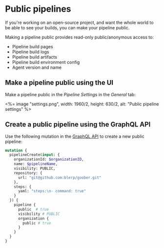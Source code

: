 # Public pipelines

If you're working on an open-source project, and want the whole world to be able to see your builds, you can make your pipeline public.


Making a pipeline public provides read-only public/anonymous access to:

- Pipeline build pages
- Pipeline build logs
- Pipeline build artifacts
- Pipeline build environment config
- Agent version and name

## Make a pipeline public using the UI

Make a pipeline public in the _Pipeline Settings_ in the _General_ tab:

<%= image "settings.png", width: 1960/2, height: 630/2, alt: "Public pipeline settings" %>

## Create a public pipeline using the GraphQL API

Use the following mutation in the [GraphQL API](/docs/apis/graphql-api) to create a new public pipeline:

```graphql
mutation {
  pipelineCreate(input: {
    organizationId: $organizationID,
    name: $pipelineName,
    visibility: PUBLIC,
    repository: {
      url: "git@github.com:blerp/goober.git"
    },
    steps: {
      yaml: "steps:\n- command: true"
    }
  }) {
    pipeline {
      public  # true
      visibility # PUBLIC
      organization {
        public # true
      }
    }
  }
}
```
